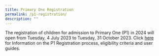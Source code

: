 ```yaml
---
title: Primary One Registration
permalink: /p1-registration/
description: ""
---
```

The registration of children for admission to Primary One (P1) in 2024 will open from Tuesday, 4 July 2023 to Tuesday, 31 October 2023. 
Click [here](https://www.moe.gov.sg/primary/p1-registration) for Information on the P1 Registration process, eligibility criteria and user guides.